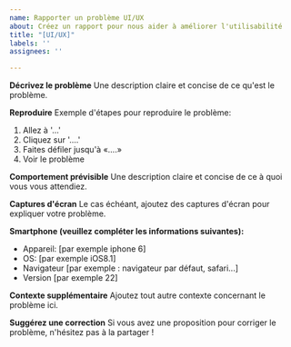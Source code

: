```yaml
---
name: Rapporter un problème UI/UX
about: Créez un rapport pour nous aider à améliorer l'utilisabilité
title: "[UI/UX]"
labels: ''
assignees: ''

---
```


**Décrivez le problème**
Une description claire et concise de ce qu'est le problème.

**Reproduire**
Exemple d'étapes pour reproduire le problème:
1. Allez à '...'
2. Cliquez sur '....'
3. Faites défiler jusqu'à «....»
4. Voir le problème

**Comportement prévisible**
Une description claire et concise de ce à quoi vous vous attendiez.

**Captures d'écran**
Le cas échéant, ajoutez des captures d'écran pour expliquer votre problème.

**Smartphone (veuillez compléter les informations suivantes):**
  - Appareil: [par exemple iphone 6]
  - OS: [par exemple iOS8.1]
  - Navigateur [par exemple : navigateur par défaut, safari...]
  - Version [par exemple 22]

**Contexte supplémentaire**
Ajoutez tout autre contexte concernant le problème ici.

**Suggérez une correction**
Si vous avez une proposition pour corriger le problème, n'hésitez pas à la partager !
